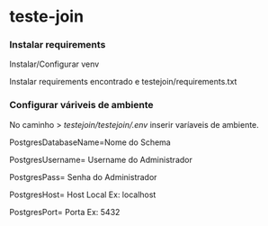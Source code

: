 # teste-join
### Instalar requirements
Instalar/Configurar venv

Instalar requirements encontrado e testejoin/requirements.txt

### Configurar váriveis de ambiente
No caminho >
_testejoin/testejoin/.env_
inserir varíaveis de ambiente.

PostgresDatabaseName=Nome do Schema

PostgresUsername= Username do Administrador

PostgresPass= Senha do Administrador

PostgresHost= Host Local Ex: localhost

PostgresPort= Porta Ex: 5432

